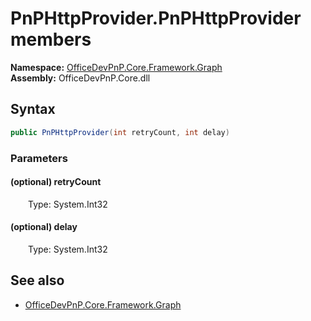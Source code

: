 # PnPHttpProvider.PnPHttpProvider members 
  

**Namespace:** [OfficeDevPnP.Core.Framework.Graph](OfficeDevPnP.Core.Framework.Graph.md)  
**Assembly:** OfficeDevPnP.Core.dll  
## Syntax
```C#
public PnPHttpProvider(int retryCount, int delay)
```
### Parameters
#### (optional) retryCount  
&emsp;&emsp;Type: System.Int32  
#### (optional) delay  
&emsp;&emsp;Type: System.Int32  
## See also
- [OfficeDevPnP.Core.Framework.Graph](OfficeDevPnP.Core.Framework.Graph.md)
